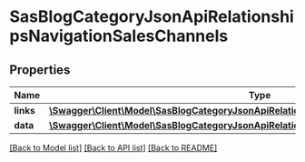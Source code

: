 # SasBlogCategoryJsonApiRelationshipsNavigationSalesChannels

## Properties
Name | Type | Description | Notes
------------ | ------------- | ------------- | -------------
**links** | [**\Swagger\Client\Model\SasBlogCategoryJsonApiRelationshipsNavigationSalesChannelsLinks**](SasBlogCategoryJsonApiRelationshipsNavigationSalesChannelsLinks.md) |  | [optional] 
**data** | [**\Swagger\Client\Model\SasBlogCategoryJsonApiRelationshipsNavigationSalesChannelsData[]**](SasBlogCategoryJsonApiRelationshipsNavigationSalesChannelsData.md) |  | [optional] 

[[Back to Model list]](../../README.md#documentation-for-models) [[Back to API list]](../../README.md#documentation-for-api-endpoints) [[Back to README]](../../README.md)

